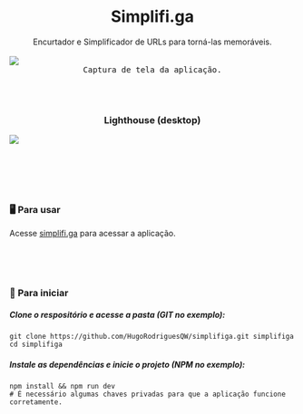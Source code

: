 <div align="center">
  <center><h1>Simplifi.ga</h1></center>
</div>

<div align="center">
  <center>Encurtador e Simplificador de URLs para torná-las memoráveis.</center>
</div>

<br>

<kbd align="center">
<img src="https://user-images.githubusercontent.com/71078903/138095318-7af06f73-f227-413e-a563-1a7b5bb815d0.png">
 <center>Captura de tela da aplicação.</center>
</kbd>

<br><br>

<div align="center">
  <center><h3>Lighthouse (desktop)</h3></center>
</div>

<kbd>
<img src="https://user-images.githubusercontent.com/71078903/138092973-1d5560fc-9da6-487b-91f2-46ea8299d0c6.png">
</kbd>
 
<br><br><br><br>

<h3>🖥️ Para usar</h3>

 Acesse [simplifi.ga](https://simplifi.ga/) para acessar a aplicação.

<br><br><br>

<h3>🚀 Para iniciar</h3>

##### Clone o respositório e acesse a pasta (GIT no exemplo):
 ```shell 
 git clone https://github.com/HugoRodriguesQW/simplifiga.git simplifiga
 cd simplifiga

 ```
 
 ##### Instale as dependências e inicie o projeto (NPM no exemplo):
 ```shell 
 npm install && npm run dev
 # É necessário algumas chaves privadas para que a aplicação funcione corretamente.

 ```

